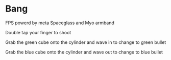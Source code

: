# Bang
FPS powerd by meta Spaceglass and Myo armband


Double tap your finger to shoot

Grab the green cube onto the cylinder and wave in to change to green bullet

Grab the blue cube onto the cylinder and wave out to change to blue bullet

